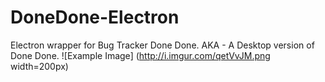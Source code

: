 # DoneDone-Electron

Electron wrapper for Bug Tracker Done Done. AKA - A Desktop version of Done Done. 
![Example Image] (http://i.imgur.com/qetVvJM.png width=200px)
